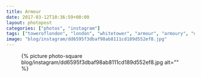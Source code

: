 ```yaml
---
title: Armour
date: 2017-03-12T10:36:59+00:00
layout: photopost
categories: ["photos", "instagram"]
tags: ["toweroflondon", "london", "whitetower", "armour", "armoury", "uk", "codpiece"]
image: "blog/instagram/dd6595f3dbaf98ab8111cd189d552ef8.jpg"
---
```


<figure class="photo photo--square">
  {% picture photo-square blog/instagram/dd6595f3dbaf98ab8111cd189d552ef8.jpg alt="" %}
</figure>


